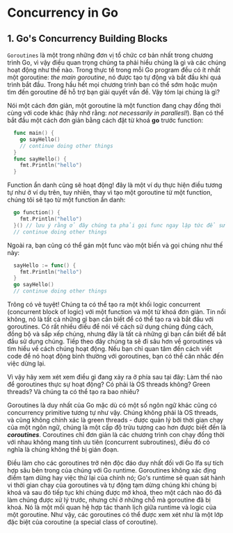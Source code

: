 # Concurrency in Go

## 1. Go's Concurrency Building Blocks
`Goroutines` là một trong những đơn vị tổ chức cơ bản nhất trong chương trình Go, vì vậy điều quan trọng chúng ta phải hiểu chúng là gì và các chúng hoạt động như thế nào. Trong thực tế trong mỗi Go program đều có ít nhất một goroutine: *the main goroutine*, nó được tạo tự động và bắt đầu khi quá trình bắt đầu. Trong hầu hết mọi chương trình bạn có thể sớm hoặc muộn tìm đến goroutine để hỗ trợ bạn giải quyết vấn đề. Vậy tóm lại chúng là gì?

Nói một cách đơn giản, một goroutine là một function đang chạy đồng thời cùng với code khác (hãy nhớ rằng: *not necessarily in parallesl!*). Bạn có thể bắt đầu một cách đơn giản bằng cách đặt từ khoá **go** trước function:
```go
  func main() {
    go sayHello()
    // continue doing other things
  }
  func sayHello() {
    fmt.Println("hello")
  }
```
Function ẩn danh cũng sẽ hoạt động! đây là một ví dụ thực hiện điều tương tự như ở ví dụ trên, tuy nhiên, thay vì tạo một goroutine từ một function, chúng tôi sẽ tạo từ một function ẩn danh:
```go
  go function() {
    fmt.Println("hello")
  }() // lưu ý rằng ở đây chúng ta phải gọi func ngay lập tức để sử dụng được từ khoá go
  // continue doing other things
```
Ngoài ra, bạn cũng có thể gán một func vào một biến và gọi chúng như thế này:
```go
  sayHello := func() {
    fmt.Println("hello")
  }
  go sayHello()
  // continue doing other things
```
Trông có vẻ tuyệt! Chúng ta có thể tạo ra một khối logic concurrent (concurrent block of logic) với một function và một từ khoá đơn giản. Tin nổi không, nó là tất cả những gì bạn cần biết để có thể tạo ra và bắt đầu với goroutines. Có rất nhiều điều để nói về cách sử dụng chúng đúng cách, đồng bộ và sắp xếp chúng, nhưng đây là tất cả những gì bạn cần biết để bắt đầu sử dụng chúng. Tiếp theo đây chúng ta sẽ đi sâu hơn về goroutines và tìm hiểu về cách chúng hoạt động. Nếu bạn chỉ quan tâm đến cách viết code để nó hoạt động bình thường với goroutines, bạn có thể cân nhắc đến việc dừng lại.

Vì vậy hãy xem xét xem điều gì đang xảy ra ở phía sau tại đây: Làm thế nào để goroutines thực sự hoạt động? Có phải là OS threads không? Green threads? Và chúng ta có thể tạo ra bao nhiêu?

Goroutines là duy nhất của Go mặc dù có một số ngôn ngữ khác cũng có concurrency primitive tương tự như vậy. Chúng không phải là OS threads, và cũng không chính xác là green threads - được quản lý bởi thời gian chạy của một ngôn ngữ, chúng là một cấp độ trừu tượng cao hơn được biết đến là ***coroutines***. Coroutines chỉ đơn giản là các chương trình con chạy đồng thời với nhau không mang tính ưu tiên (concurrent subroutines), điều đó có nghĩa là chúng không thể bị gián đoạn.

Điều làm cho các goroutines trở nên độc đáo duy nhất đối với Go lfa sự tích hợp sâu bên trong của chúng với Go runtime. Goroutines không xác địng điểm tạm dừng hay việc thử lại của chính nó; Go's runtime sẽ quan sát hành vi thời gian chạy của goroutines và tự động tạm dừng chúng khi chúng bị khoá và sau đó tiếp tục khi chúng được mở khoá, theo một cách nào đó đã làm chúng được xử lý trước, nhưng chỉ ở những chỗ mà goroutine đã bị khoá. Nó là một mối quan hệ hợp tác thanh lịch giữa runtime và logic của một goroutine. Như vậy, các goroutines có thể được xem xét như là một lớp đặc biệt của coroutine (a special class of coroutine).